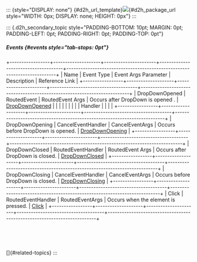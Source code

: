 ::: {style="DISPLAY: none"}
[](ms-xhelp:///?Id=d2h_url_template){#d2h_url_template}![](!package_url!){#d2h_package_url style="WIDTH: 0px; DISPLAY: none; HEIGHT: 0px"}
:::

::: {.d2h_secondary_topic style="PADDING-BOTTOM: 10pt; MARGIN: 0pt; PADDING-LEFT: 0pt; PADDING-RIGHT: 0pt; PADDING-TOP: 0pt"}
##### Events {#events style="tab-stops: 0pt"}

+-----------------+--------------------+----------------------+-------------------------------------+-------------------------------------------------------------------------+
| Name            | Event Type         | Event Args Parameter | Description                         | Reference Link                                                          |
+-----------------+--------------------+----------------------+-------------------------------------+-------------------------------------------------------------------------+
| DropDownOpened  | RoutedEvent        | RoutedEvent Args     | Occurs after DropDown is opened .   | [DropDownOpened](ms-xhelp:///?Id=18757426-5b22-4b31-bdc1-0a8acb9645ac)  |
|                 |                    |                      |                                     |                                                                         |
|                 | Handler            |                      |                                     |                                                                         |
+-----------------+--------------------+----------------------+-------------------------------------+-------------------------------------------------------------------------+
| DropDownOpening | CancelEventHandler | CancelEventArgs      | Occurs before DropDown is opened.   | [DropDownOpening](ms-xhelp:///?Id=18757426-5b22-4b31-bdc1-0a8acb9645ac) |
+-----------------+--------------------+----------------------+-------------------------------------+-------------------------------------------------------------------------+
| DropDownClosed  | RoutedEventHandler | RoutedEvent Args     | Occurs after DropDown is closed.    | [DropDownClosed](ms-xhelp:///?Id=18757426-5b22-4b31-bdc1-0a8acb9645ac)  |
+-----------------+--------------------+----------------------+-------------------------------------+-------------------------------------------------------------------------+
| DropDownClosing | CancelEventHandler | CancelEventArgs      | Occurs before DropDown is closed.   | [DropDownClosing](ms-xhelp:///?Id=18757426-5b22-4b31-bdc1-0a8acb9645ac) |
+-----------------+--------------------+----------------------+-------------------------------------+-------------------------------------------------------------------------+
| Click           | RoutedEventHandler | RoutedEventArgs      | Occurs when the element is pressed. | [Click](ms-xhelp:///?Id=e462fc8d-4d3c-4ade-a8b1-2786823a8f0c)           |
+-----------------+--------------------+----------------------+-------------------------------------+-------------------------------------------------------------------------+

 

 

[]{#related-topics}
:::
